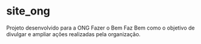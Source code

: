 # site_ong

Projeto desenvolvido para a ONG Fazer o Bem Faz Bem como o objetivo de divulgar e ampliar ações realizadas pela organização.
